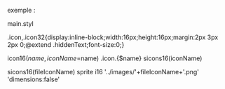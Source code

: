 exemple :

main.styl

.icon,.icon32{display:inline-block;width:16px;height:16px;margin:2px 3px 2px 0;@extend .hiddenText;font-size:0;}

icon16($name,iconName=$name)
	.icon.{$name}
		sicons16(iconName)

sicons16(fileIconName)
	sprite i16 '../images/'+fileIconName+'.png' 'dimensions:false'